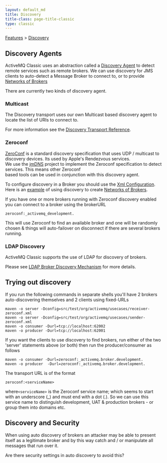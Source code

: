 ```yaml
---
layout: default_md
title: Discovery 
title-class: page-title-classic
type: classic
---
```


[Features](features) > [Discovery](discovery)


Discovery Agents
----------------

ActiveMQ Classic uses an abstraction called a [Discovery Agent](http://actievmq.apache.org/maven/activemq-core/apidocs/org/apache/activemq/transport/discovery/DiscoveryAgent.html) to detect remote services such as remote brokers. We can use discovery for JMS clients to auto-detect a Message Broker to connect to, or to provide [Networks of Brokers](networks-of-brokers)

There are currently two kinds of discovery agent.

### Multicast

The Discovery transport uses our own Multicast based discovery agent to locate the list of URIs to connect to.

For more information see the [Discovery Transport Reference](discovery-transport-reference).

### Zeroconf

[ZeroConf](zeroconf) is a standard discovery specification that uses UDP / multicast to discovery devices. Its used by Apple's Rendezvous services.  
We use the [jmDNS](http://jmdns.sf.net/) project to implement the Zeroconf specification to detect services. This means other Zeroconf  
based tools can be used in conjunction with this discovery agent.

To configure discovery in a Broker you should use the [Xml Configuration](xml-configuration). Here is an [example](http://svn.apache.org/viewvc/activemq/trunk/activemq-unit-tests/src/test/resources/org/apache/activemq/usecases/receiver-zeroconf.xml?view=co) of using discovery to create [Networks of Brokers](networks-of-brokers).

If you have one or more brokers running with Zeroconf discovery enabled you can connect to a broker using the brokerURL
```
zeroconf:_activemq_development.
```
This will use Zeroconf to find an available broker and one will be randomly chosen & things will auto-failover on disconnect if there are several brokers running.

### LDAP Discovery

ActiveMQ Classic supports the use of LDAP for discovery of brokers.

Please see [LDAP Broker Discovery Mechanism](ldap-broker-discovery-mechanism) for more details.

Trying out discovery
--------------------

If you run the following commands in separate shells you'll have 2 brokers auto-discovering themselves and 2 clients using fixed-URLs
```
maven -o server -Dconfig=src/test/org/activemq/usecases/receiver-zeroconf.xml
maven -o server -Dconfig=src/test/org/activemq/usecases/sender-zeroconf.xml
maven -o consumer -Durl=tcp://localhost:62002
maven -o producer -Durl=tcp://localhost:62001
```
If you want the clients to use discovery to find brokers, run either of the two 'server' statements above (or both) then run the producer/consumer as follows
```
maven -o consumer -Durl=zeroconf:_activemq.broker.development.
maven -o producer  -Durl=zeroconf:_activemq.broker.development.
```
The transport URL is of the format
```
zeroconf:<serviceName>
```
where`<serviceName>` is the Zeroconf service name; which seems to start with an underscore (_) and must end with a dot (.). So we can use this service name to distinguish development, UAT & production brokers - or group them into domains etc.

Discovery and Security
----------------------

When using auto discovery of brokers an attacker may be able to present itself as a legitimate broker and by this way catch and / or manipulate all messages that run over it.

Are there security settings in auto discovery to avoid this?

